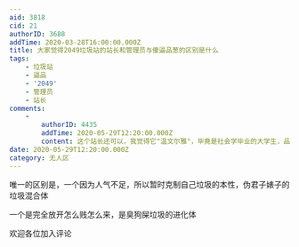 ```yaml
---
aid: 3818
cid: 21
authorID: 3688
addTime: 2020-03-28T16:00:00.000Z
title: 大家觉得2049垃圾站的站长和管理员与傻逼品葱的区别是什么
tags:
    - 垃圾站
    - 逼品
    - '2049'
    - 管理员
    - 站长
comments:
    -
        authorID: 4435
        addTime: 2020-05-29T12:20:00.000Z
        content: 这个站长还可以，我觉得它"温文尔雅"，毕竟是社会学毕业的大学生，品葱那的管理有一些素质非常低，非常恶心。
date: 2020-05-29T12:20:00.000Z
category: 无人区
---
```


唯一的区别是，一个因为人气不足，所以暂时克制自己垃圾的本性，伪君子婊子的垃圾混合体

一个是完全放开怎么贱怎么来，是臭狗屎垃圾的进化体

欢迎各位加入评论

